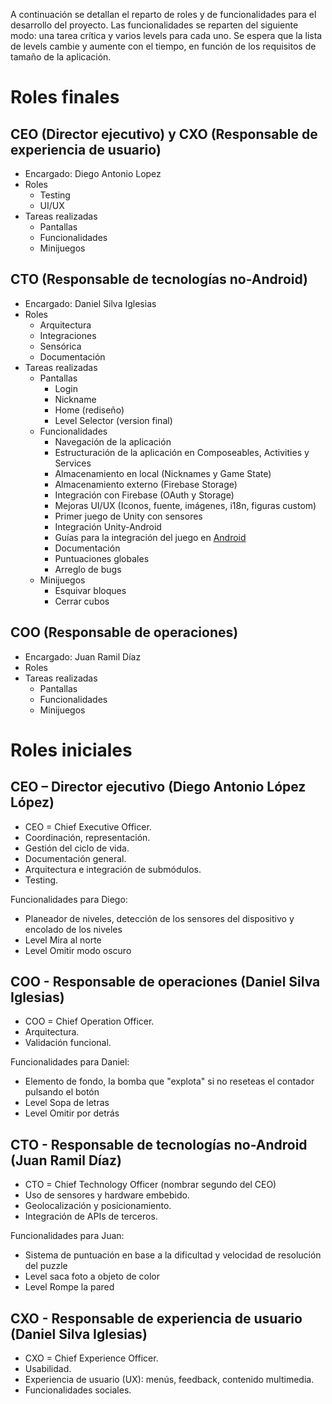 A continuación se detallan el reparto de roles y de funcionalidades para el desarrollo del proyecto. Las funcionalidades se reparten del siguiente modo: una tarea crítica y varios levels para cada uno. Se espera que la lista de levels cambie y aumente con el tiempo, en función de los requisitos de tamaño de la aplicación.

# Roles finales

## CEO (Director ejecutivo) y CXO (Responsable de experiencia de usuario)
- Encargado: Diego Antonio Lopez
- Roles
	- Testing
	- UI/UX
- Tareas realizadas
	- Pantallas
	- Funcionalidades
	- Minijuegos

## CTO (Responsable de tecnologías no-Android)
- Encargado: Daniel Silva Iglesias
- Roles
	- Arquitectura
	- Integraciones
	- Sensórica
	- Documentación
- Tareas realizadas
	- Pantallas
		- Login
		- Nickname
		- Home (rediseño)
		- Level Selector (version final)
	- Funcionalidades
		- Navegación de la aplicación
		- Estructuración de la aplicación en Composeables, Activities y Services
		- Almacenamiento en local (Nicknames y Game State)
		- Almacenamiento externo (Firebase Storage)
		- Integración con Firebase (OAuth y Storage)
		- Mejoras UI/UX (Iconos, fuente, imágenes, i18n, figuras custom)
		- Primer juego de Unity con sensores
		- Integración Unity-Android
		- Guías para la integración del juego en [Android](https://github.com/Diego-a-lopez/ScapeTheAds/wiki/Gu%C3%ADa-para-embeber-juegos-de-Unity-(como-librer%C3%ADas)-en-Android-nativo)
		- Documentación
		- Puntuaciones globales
		- Arreglo de bugs
	- Minijuegos
		- Esquivar bloques
		- Cerrar cubos


## COO (Responsable de operaciones)
- Encargado: Juan Ramil Díaz
- Roles
- Tareas realizadas
	- Pantallas
	- Funcionalidades
	- Minijuegos



# Roles iniciales

## CEO – Director ejecutivo **(Diego Antonio López López)**
- CEO = Chief Executive Officer.
- Coordinación, representación.
- Gestión del ciclo de vida.
- Documentación general.
- Arquitectura e integración de submódulos.
- Testing.

Funcionalidades para Diego:

- Planeador de niveles, detección de los sensores del dispositivo y encolado de los niveles
- Level Mira al norte
- Level Omitir modo oscuro

## COO - Responsable de operaciones **(Daniel Silva Iglesias)**
- COO = Chief Operation Officer.
- Arquitectura.
- Validación funcional.

Funcionalidades para Daniel:

- Elemento de fondo, la bomba que "explota" si no reseteas el contador pulsando el botón
- Level Sopa de letras
- Level Omitir por detrás

## CTO - Responsable de tecnologías no-Android **(Juan Ramil Díaz)**
- CTO = Chief Technology Officer (nombrar segundo del CEO)
- Uso de sensores y hardware embebido.
- Geolocalización y posicionamiento.
- Integración de APIs de terceros.

Funcionalidades para Juan:

- Sistema de puntuación en base a la dificultad y velocidad de resolución del puzzle
- Level saca foto a objeto de color
- Level Rompe la pared
## CXO - Responsable de experiencia de usuario **(Daniel Silva Iglesias)**
- CXO = Chief Experience Officer.
- Usabilidad.
- Experiencia de usuario (UX): menús, feedback, contenido multimedia.
- Funcionalidades sociales.